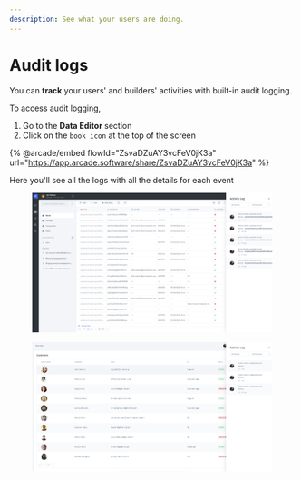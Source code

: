 ```yaml
---
description: See what your users are doing.
---
```


# Audit logs

You can **track** your users' and builders' activities with built-in audit logging.

To access audit logging,&#x20;

1. Go to the **Data Editor** section&#x20;
2. Click on the `book icon` at the top of the screen

{% @arcade/embed flowId="ZsvaDZuAY3vcFeV0jK3a" url="https://app.arcade.software/share/ZsvaDZuAY3vcFeV0jK3a" %}

Here you'll see all the logs with all the details for each event

<figure><img src="../../.gitbook/assets/image (6) (2) (1) (1).png" alt=""><figcaption></figcaption></figure>

<figure><img src="../../.gitbook/assets/image (7) (1) (2).png" alt=""><figcaption></figcaption></figure>
